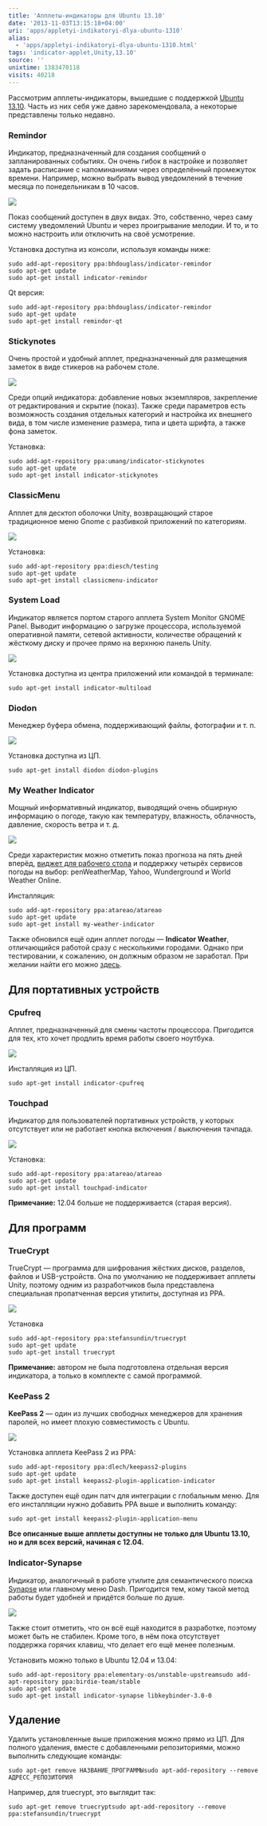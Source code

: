 ```yaml
---
title: 'Апплеты-индикаторы для Ubuntu 13.10'
date: '2013-11-03T13:15:18+04:00'
uri: 'apps/appletyi-indikatoryi-dlya-ubuntu-1310'
alias: 
  - 'apps/appletyi-indikatoryi-dlya-ubuntu-1310.html'
tags: 'indicator-applet,Unity,13.10'
source: ''
unixtime: 1383470118
visits: 40218
---
```

Рассмотрим апплеты-индикаторы, вышедшие с поддержкой [Ubuntu 13.10](news/finalnyij-reliz-ubuntu-1310-saucy-salamander). Часть из них себя уже давно зарекомендовала, а некоторые представлены только недавно.

### Remindor

Индикатор, предназначенный для создания сообщений о запланированных событиях. Он очень гибок в настройке и позволяет задать расписание c напоминаниями через определённый промежуток времени. Например, можно выбрать вывод уведомлений в течение месяца по понедельникам в 10 часов.

[![](img/2013/11/03/13-00/ubuntu-applet-5-10642148393-o.jpg)](img/2013/11/03/13-00/ubuntu-applet-5-10642148393-o.jpg)

Показ сообщений доступен в двух видах. Это, собственно, через саму систему уведомлений Ubuntu и через проигрывание мелодии. И то, и то можно настроить или отключить на своё усмотрение.

Установка доступна из консоли, используя команды ниже:

```
sudo add-apt-repository ppa:bhdouglass/indicator-remindor
sudo apt-get update
sudo apt-get install indicator-remindor
```

Qt версия:

```
sudo add-apt-repository ppa:bhdouglass/indicator-remindor
sudo apt-get update
sudo apt-get install remindor-qt
```

### Stickynotes

Очень простой и удобный апплет, предназначенный для размещения заметок в виде стикеров на рабочем столе.

[![](img/2013/11/03/13-00/ubuntu-applet-8-10642146543-o.jpg)](img/2013/11/03/13-00/ubuntu-applet-8-10642146543-o.jpg)

Среди опций индикатора: добавление новых экземпляров, закрепление от редактирования и скрытие (показ). Также среди параметров есть возможность создания отдельных категорий и настройка их внешнего вида, в том числе изменение размера, типа и цвета шрифта, а также фона заметок.

Установка:

```
sudo add-apt-repository ppa:umang/indicator-stickynotes
sudo apt-get update
sudo apt-get install indicator-stickynotes
```

### ClassicMenu

Апплет для десктоп оболочки Unity, возвращающий старое традиционное меню Gnome с разбивкой приложений по категориям.

[![](img/2013/11/03/13-00/ubuntu-applet-2-10641932126-o.jpg)](img/2013/11/03/13-00/ubuntu-applet-2-10641932126-o.jpg)

Установка:

```
sudo add-apt-repository ppa:diesch/testing
sudo apt-get update
sudo apt-get install classicmenu-indicator
```

### System Load

Индикатор является портом старого апплета System Monitor GNOME Panel. Выводит информацию о загрузке процессора, используемой оперативной памяти, сетевой активности, количестве обращений к жёсткому диску и прочее прямо на верхнюю панель Unity.

[![](img/2013/11/03/13-00/ubuntu-applet-1-10641926254-o.jpg)](img/2013/11/03/13-00/ubuntu-applet-1-10641926254-o.jpg)

Установка доступна из центра приложений или командой в терминале:

```
sudo apt-get install indicator-multiload
```

### Diodon

Менеджер буфера обмена, поддерживающий файлы, фотографии и т. п.

[![](img/2013/11/03/13-00/ubuntu-applet-2-10642494203-o.jpg)](img/2013/11/03/13-00/ubuntu-applet-2-10642494203-o.jpg)

Установка доступна из ЦП.

```
sudo apt-get install diodon diodon-plugins
```

### My Weather Indicator

Мощный информативный индикатор, выводящий очень обширную информацию о погоде, такую как температуру, влажность, облачность, давление, скорость ветра и т. д.

[![](img/2013/11/03/13-00/ubuntu-applet-6-10641922934-o.jpg)](img/2013/11/03/13-00/ubuntu-applet-6-10641922934-o.jpg)

Среди характеристик можно отметить показ прогноза на пять дней вперёд, [виджет для рабочего стола](apps/my-weather-indicator-s-podderzhkoy-vidzhetov) и поддержку четырёх сервисов погоды на выбор: penWeatherMap, Yahoo, Wunderground и World Weather Online.

Инсталляция:

```
sudo add-apt-repository ppa:atareao/atareao
sudo apt-get update
sudo apt-get install my-weather-indicator
```

Также обновился ещё один апплет погоды — **Indicator Weather**, отличающийся работой сразу с несколькими городами. Однако при тестировании, к сожалению, он должным образом не заработал. При желании найти его можно [здесь](https://launchpad.net/~weather-indicator-team/+archive/ppa).

## Для портативных устройств

### Cpufreq

Апплет, предназначенный для смены частоты процессора. Пригодится для тех, кто хочет продлить время работы своего ноутбука.

[![](img/2013/11/03/13-00/ubuntu-indicator-10640325284-o.jpg)](img/2013/11/03/13-00/ubuntu-indicator-10640325284-o.jpg)

Инсталляция из ЦП.

```
sudo apt-get install indicator-cpufreq
```

### Touchpad

Индикатор для пользователей портативных устройств, у которых отсутствует или не работает кнопка включения / выключения тачпада.

[![](img/2013/11/03/13-00/ubuntu-applet-3-10642149813-o.jpg)](img/2013/11/03/13-00/ubuntu-applet-3-10642149813-o.jpg)

Установка:

```
sudo add-apt-repository ppa:atareao/atareao
sudo apt-get update
sudo apt-get install touchpad-indicator
```

**Примечание:** 12.04 больше не поддерживается (старая версия).

## Для программ

### TrueCrypt

TrueCrypt — программа для шифрования жёстких дисков, разделов, файлов и USB-устройств. Она по умолчанию не поддерживает апплеты Unity, поэтому одним из разработчиков была представлена специальная пропатченная версия утилиты, доступная из PPA.

[![](img/2013/11/03/13-00/ubuntu-applet-4-10641924294-o.jpg)](img/2013/11/03/13-00/ubuntu-applet-4-10641924294-o.jpg)

Установка

```
sudo add-apt-repository ppa:stefansundin/truecrypt
sudo apt-get update
sudo apt-get install truecrypt
```

**Примечание:** автором не была подготовлена отдельная версия индикатора, а только в комплекте с самой программой.

### KeePass 2

**KeePass 2** — один из лучших свободных менеджеров для хранения паролей, но имеет плохую совместимость с Ubuntu.

[![](img/2013/11/03/13-00/ubuntu-applet-1-10642495163-o.jpg)](img/2013/11/03/13-00/ubuntu-applet-1-10642495163-o.jpg)

Установка апплета KeePass 2 из PPA:

```
sudo add-apt-repository ppa:dlech/keepass2-plugins
sudo apt-get update
sudo apt-get install keepass2-plugin-application-indicator
```

Также доступен ещё один патч для интеграции с глобальным меню. Для его инсталляции нужно добавить PPA выше и выполнить команду:

```
sudo apt-get install keepass2-plugin-application-menu
```

**Все описанные выше апплеты доступны не только для Ubuntu 13.10, но и для всех версий, начиная с 12.04.**

### Indicator-Synapse

Индикатор, аналогичный в работе утилите для семантического поиска [Synapse](apps/synapse-0-2-8) или главному меню Dash. Пригодится тем, кому такой метод работы будет удобней и придётся больше по душе.

[![](img/2013/11/03/13-00/ubuntu-applet-7-10641897805-o.jpg)](img/2013/11/03/13-00/ubuntu-applet-7-10641897805-o.jpg)

Также стоит отметить, что он всё ещё находится в разработке, поэтому может быть не стабилен. Кроме того, в нём пока отсутствует поддержка горячих клавиш, что делает его ещё менее полезным.

Установить можно только в Ubuntu 12.04 и 13.04:

```
sudo add-apt-repository ppa:elementary-os/unstable-upstreamsudo add-apt-repository ppa:birdie-team/stable
sudo apt-get update
sudo apt-get install indicator-synapse libkeybinder-3.0-0
```

## Удаление

Удалить установленные выше приложения можно прямо из ЦП. Для полного удаления, вместе с добавленными репозиториями, можно выполнить следующие команды:

```
sudo apt-get remove НАЗВАНИЕ_ПРОГРАММЫsudo apt-add-repository --remove АДРЕСС_РЕПОЗИТОРИЯ
```

Например, для truecrypt, это выглядит так:

```
sudo apt-get remove truecryptsudo apt-add-repository --remove ppa:stefansundin/truecrypt
```
